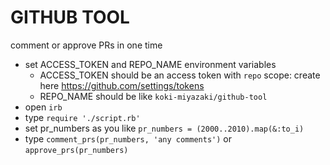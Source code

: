 GITHUB TOOL
===========

comment or approve PRs in one time


- set ACCESS_TOKEN and REPO_NAME environment variables
  - ACCESS_TOKEN should be an access token with `repo` scope: create here https://github.com/settings/tokens
  - REPO_NAME should be like `koki-miyazaki/github-tool`
- open `irb`
- type `require './script.rb'`
- set pr_numbers as you like `pr_numbers = (2000..2010).map(&:to_i)`
- type `comment_prs(pr_numbers, 'any comments')` or `approve_prs(pr_numbers)`
